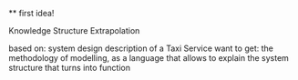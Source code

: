 ** first idea!

Knowledge Structure Extrapolation

based on: system design description of a Taxi Service
want to get: the methodology of modelling, as a language that allows to explain the system structure that turns into function
